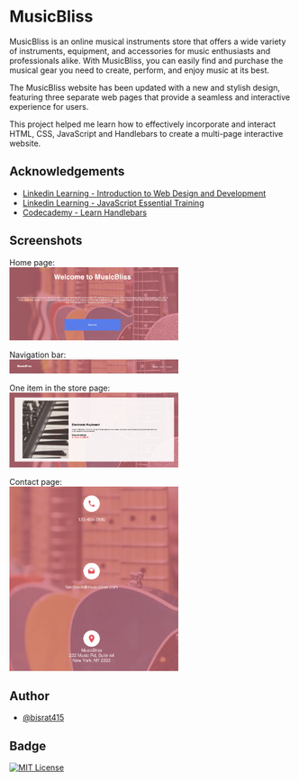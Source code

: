 
# MusicBliss

MusicBliss is an online musical instruments store that offers a wide variety of instruments, equipment, and accessories for music enthusiasts and professionals alike. With MusicBliss, you can easily find and purchase the musical gear you need to create, perform, and enjoy music at its best.

The MusicBliss website has been updated with a new and stylish design, featuring three separate web pages that provide a seamless and interactive experience for users.

This project helped me learn how to effectively incorporate and interact HTML, CSS, JavaScript and Handlebars to create a multi-page interactive website.

## Acknowledgements

 - [Linkedin Learning - Introduction to Web Design and Development](https://www.linkedin.com/learning/introduction-to-web-design-and-development-14628245/web-design-and-development-in-the-code-and-no-code-era?autoplay=true&u=41910396)
 - [Linkedin Learning - JavaScript Essential Training](https://www.linkedin.com/learning/javascript-essential-training/javascript-the-soil-from-which-the-modern-web-grows?autoplay=true&u=41910396)
 - [Codecademy - Learn Handlebars](https://www.codecademy.com/learn/learn-handlebars)


## Screenshots

Home page:<br>
<img src="images/Home_page.png" width="300">

Navigation bar:<br>
<img src="images/navbar.png" width="300">

One item in the store page:<br>
<img src="images/store_page.png" width="300">

Contact page:<br>
<img src="images/contact_page.png" width="300">



## Author

- [@bisrat415](https://github.com/bisrat415)


## Badge


[![MIT License](https://img.shields.io/badge/License-MIT-green.svg)](https://choosealicense.com/licenses/mit/)

